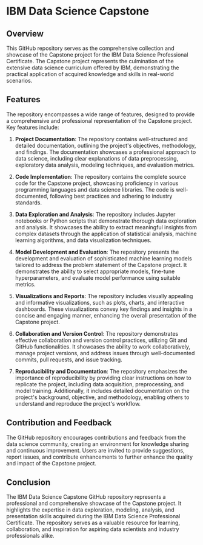 # IBM Data Science Capstone

## Overview
This GitHub repository serves as the comprehensive collection and showcase of the Capstone project for the IBM Data Science Professional Certificate. The Capstone project represents the culmination of the extensive data science curriculum offered by IBM, demonstrating the practical application of acquired knowledge and skills in real-world scenarios.

## Features
The repository encompasses a wide range of features, designed to provide a comprehensive and professional representation of the Capstone project. Key features include:

1. **Project Documentation**: The repository contains well-structured and detailed documentation, outlining the project's objectives, methodology, and findings. The documentation showcases a professional approach to data science, including clear explanations of data preprocessing, exploratory data analysis, modeling techniques, and evaluation metrics.

2. **Code Implementation**: The repository contains the complete source code for the Capstone project, showcasing proficiency in various programming languages and data science libraries. The code is well-documented, following best practices and adhering to industry standards.

3. **Data Exploration and Analysis**: The repository includes Jupyter notebooks or Python scripts that demonstrate thorough data exploration and analysis. It showcases the ability to extract meaningful insights from complex datasets through the application of statistical analysis, machine learning algorithms, and data visualization techniques.

4. **Model Development and Evaluation**: The repository presents the development and evaluation of sophisticated machine learning models tailored to address the problem statement of the Capstone project. It demonstrates the ability to select appropriate models, fine-tune hyperparameters, and evaluate model performance using suitable metrics.

5. **Visualizations and Reports**: The repository includes visually appealing and informative visualizations, such as plots, charts, and interactive dashboards. These visualizations convey key findings and insights in a concise and engaging manner, enhancing the overall presentation of the Capstone project.

6. **Collaboration and Version Control**: The repository demonstrates effective collaboration and version control practices, utilizing Git and GitHub functionalities. It showcases the ability to work collaboratively, manage project versions, and address issues through well-documented commits, pull requests, and issue tracking.

7. **Reproducibility and Documentation**: The repository emphasizes the importance of reproducibility by providing clear instructions on how to replicate the project, including data acquisition, preprocessing, and model training. Additionally, it includes detailed documentation on the project's background, objective, and methodology, enabling others to understand and reproduce the project's workflow.

## Contribution and Feedback
The GitHub repository encourages contributions and feedback from the data science community, creating an environment for knowledge sharing and continuous improvement. Users are invited to provide suggestions, report issues, and contribute enhancements to further enhance the quality and impact of the Capstone project.

## Conclusion
The IBM Data Science Capstone GitHub repository represents a professional and comprehensive showcase of the Capstone project. It highlights the expertise in data exploration, modeling, analysis, and presentation skills acquired during the IBM Data Science Professional Certificate. The repository serves as a valuable resource for learning, collaboration, and inspiration for aspiring data scientists and industry professionals alike.
